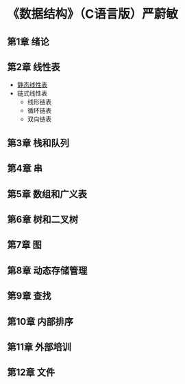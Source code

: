 # 《数据结构》（C语言版）严蔚敏



## 第1章 绪论


## 第2章 线性表
* [静态线性表](slist.c)
* 链式线性表
  * 线形链表
  * 循环链表
  * 双向链表

## 第3章 栈和队列

## 第4章 串


## 第5章 数组和广义表


## 第6章 树和二叉树


## 第7章 图


## 第8章 动态存储管理


## 第9章 查找


## 第10章 内部排序


## 第11章 外部培训


## 第12章 文件
